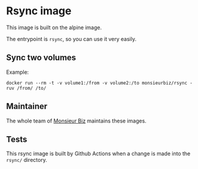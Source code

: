 # Rsync image

This image is built on the alpine image.

The entrypoint is `rsync`, so you can use it very easily.

## Sync two volumes

Example:

```
docker run --rm -t -v volume1:/from -v volume2:/to monsieurbiz/rsync -ruv /from/ /to/
```

## Maintainer

The whole team of [Monsieur Biz](https://github.com/monsieurbiz) maintains these images.

## Tests

This rsync image is built by Github Actions when a change is made into the `rsync/` directory.
